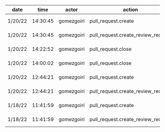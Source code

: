 | date    | time     | actor      | action                             | repo                  | user       | data.team | data.new_repo_permission | data.old_repo_permission |
| ------- | -------- | ---------- | ---------------------------------- | --------------------- | ---------- | --------- | ------------------------ | ------------------------ |
| 1/20/22 | 14:30:45 | gomezgoiri | pull_request.create                | hyperledger/besu-docs | gomezgoiri |           |                          |                          |
| 1/20/22 | 14:30:45 | gomezgoiri | pull_request.create_review_request | hyperledger/besu-docs | gomezgoiri |           |                          |                          |
| 1/20/22 | 14:22:52 | gomezgoiri | pull_request.close                 | hyperledger/besu-docs | gomezgoiri |           |                          |                          |
| 1/20/22 | 14:00:02 | gomezgoiri | pull_request.close                 | hyperledger/besu-docs | gomezgoiri |           |                          |                          |
| 1/20/22 | 12:44:21 | gomezgoiri | pull_request.create                | hyperledger/besu-docs | gomezgoiri |           |                          |                          |
| 1/20/22 | 12:44:21 | gomezgoiri | pull_request.create_review_request | hyperledger/besu-docs | gomezgoiri |           |                          |                          |
| 1/18/22 | 11:41:59 | gomezgoiri | pull_request.create                | hyperledger/besu-docs | gomezgoiri |           |                          |                          |
| 1/18/22 | 11:41:59 | gomezgoiri | pull_request.create_review_request | hyperledger/besu-docs | gomezgoiri |           |                          |                          |
